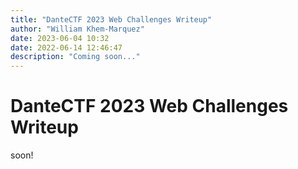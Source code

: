 ```yaml
---
title: "DanteCTF 2023 Web Challenges Writeup"
author: "William Khem-Marquez"
date: 2023-06-04 10:32
date: 2022-06-14 12:46:47
description: "Coming soon..."
---
```


# DanteCTF 2023 Web Challenges Writeup

soon!